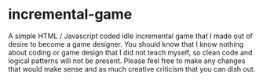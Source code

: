 # incremental-game
A simple HTML / Javascript coded idle incremental game that I made out of desire to become a game designer.
You should know that I know nothing about coding or game design that I did not teach myself, so clean code and logical patterns will not be present.
Please feel free to make any changes that would make sense and as much creative criticism that you can dish out.
